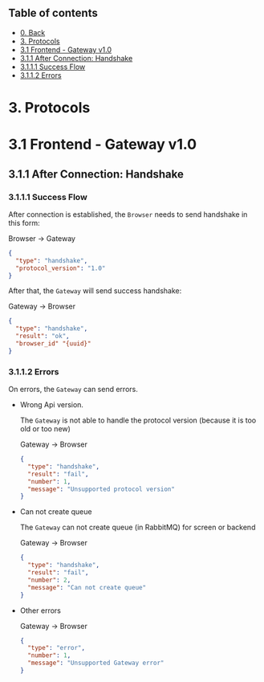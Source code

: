 ## Table of contents
* [0. Back](../../readme.md#1-about)
* [3. Protocols](#3-protocols)
* [3.1 Frontend - Gateway v1.0](#31-frontend---gateway-v10)
* [3.1.1 After Connection: Handshake](#311-after-connection-handshake)
* [3.1.1.1 Success Flow](#3111-success-flow)
* [3.1.1.2 Errors](#3112-errors)

# 3. Protocols

# 3.1 Frontend - Gateway v1.0

## 3.1.1 After Connection: Handshake

### 3.1.1.1 Success Flow

After connection is established, the `Browser` needs to send handshake in this form:

Browser -> Gateway
```json
{
  "type": "handshake",
  "protocol_version": "1.0"
}
```

After that, the `Gateway` will send success handshake:

Gateway -> Browser
```json
{
  "type": "handshake",
  "result": "ok",
  "browser_id" "{uuid}"
}
```

### 3.1.1.2 Errors

On errors, the `Gateway` can send errors.

* Wrong Api version.

  The `Gateway` is not able to handle the protocol version (because it is too
  old or too new)

  Gateway -> Browser
  ```json
  {
    "type": "handshake",
    "result": "fail",
    "number": 1,
    "message": "Unsupported protocol version"
  }
  ```

* Can not create queue

  The `Gateway` can not create queue (in RabbitMQ) for screen or backend

  Gateway -> Browser
  ```json
  {
    "type": "handshake",
    "result": "fail",
    "number": 2,
    "message": "Can not create queue"
  }
  ```

* Other errors

  Gateway -> Browser
  ```json
  {
    "type": "error",
    "number": 1,
    "message": "Unsupported Gateway error"
  }
  ```
